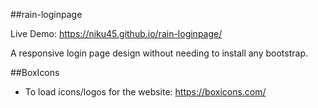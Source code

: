 ##rain-loginpage

Live Demo:
https://niku45.github.io/rain-loginpage/


A responsive login page design without needing to install any bootstrap. 

##BoxIcons
- To load icons/logos for the website: https://boxicons.com/
